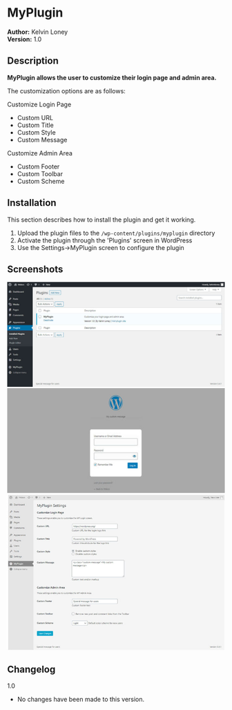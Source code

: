 # MyPlugin

**Author:**     Kelvin Loney <br>
**Version:**     1.0 <br>


## Description 

**MyPlugin allows the user to customize their login page and admin area.**

The customization options are as follows: 

Customize Login Page
*   Custom URL
*   Custom Title
*   Custom Style
*   Custom Message

Customize Admin Area
*   Custom Footer
*   Custom Toolbar
*   Custom Scheme



## Installation 

This section describes how to install the plugin and get it working.

1. Upload the plugin files to the `/wp-content/plugins/myplugin` directory
2. Activate the plugin through the 'Plugins' screen in WordPress
3. Use the Settings->MyPlugin screen to configure the plugin



## Screenshots 

![My Plugin Index](https://github.com/kelvinloney/MyPlugin/blob/master/screenshots/myplugin-index.jpg)<br>
![My Plugin Login](https://github.com/kelvinloney/MyPlugin/blob/master/screenshots/myplugin-login.jpg)<br>
![My Plugin Settings](https://github.com/kelvinloney/MyPlugin/blob/master/screenshots/myplugin-settings.jpg)



##  Changelog 
 1.0
* No changes have been made to this version.
